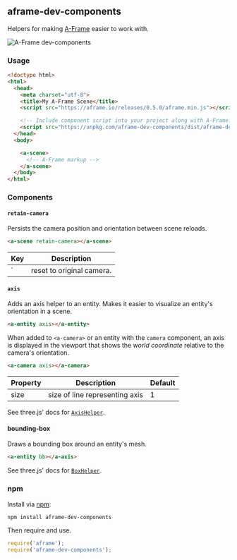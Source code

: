 ## aframe-dev-components

Helpers for making [A-Frame](https://aframe.io/) easier to work with.

![A-Frame dev-components](https://raw.githubusercontent.com/caseyyee/aframe-dev-components/master/img/screen.jpg)

### Usage

```html
<!doctype html>
<html>
  <head>
    <meta charset="utf-8">
    <title>My A-Frame Scene</title>
    <script src="https://aframe.io/releases/0.5.0/aframe.min.js"></script>

    <!-- Include component script into your project along with A-Frame. -->
    <script src="https://unpkg.com/aframe-dev-components/dist/aframe-dev-components.min.js"></script>
  </head>
  <body>

    <a-scene>
      <!-- A-Frame markup -->
    </a-scene>
  </body>
</html>
```

### Components

#### `retain-camera`

Persists the camera position and orientation between scene reloads.

```html
<a-scene retain-camera></a-scene>
```

| Key           | Description
| ------------- | -------------
| ` | reset to original camera.


#### `axis`

Adds an axis helper to an entity. Makes it easier to visualize an entity's orientation in a scene.

```html
<a-entity axis></a-entity>
```

When added to `<a-camera>` or an entity with the `camera` component, an axis is displayed in the viewport that shows the _world coordinate_ relative to the camera's orientation.

```html
<a-camera axis></a-camera>
```



| Property      | Description   | Default
| ------------- | ------------- | ----
| size | size of line representing axis | 1



See three.js' docs for [`AxisHelper`](https://threejs.org/docs/?q=axis#api/helpers/AxisHelper).


#### bounding-box

Draws a bounding box around an entity's mesh.

```html
<a-entity bb></a-axis>

```

See three.js' docs for [`BoxHelper`](https://threejs.org/docs/?q=box#api/helpers/BoxHelper).


### npm

Install via [npm](https://www.npmjs.com/package/aframe-dev-components):

```bash
npm install aframe-dev-components
```

Then require and use.

```js
require('aframe');
require('aframe-dev-components');
```
